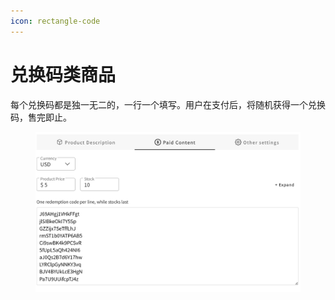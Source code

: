 ```yaml
---
icon: rectangle-code
---
```


# 兑换码类商品

每个兑换码都是独一无二的，一行一个填写。用户在支付后，将随机获得一个兑换码，售完即止。

<div align="left"><figure><img src="../.gitbook/assets/image (2) (1) (1).png" alt="" width="563"><figcaption></figcaption></figure></div>
